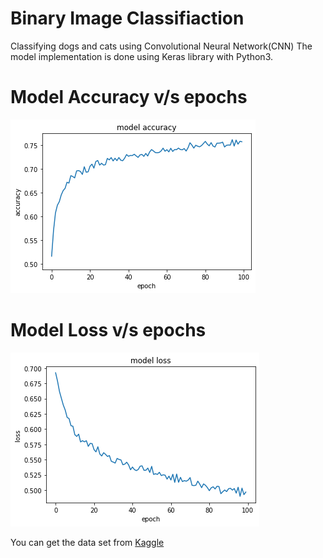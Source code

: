 # Binary Image Classifiaction
Classifying dogs and cats using Convolutional Neural Network(CNN)
The model implementation is done using Keras library with Python3.


# Model Accuracy v/s epochs
![](model_accuracy.png)

# Model Loss v/s epochs
![](model_loss.png)


You can get the data set from [Kaggle](https://www.kaggle.com/c/dogs-vs-cats-redux-kernels-edition/data)
